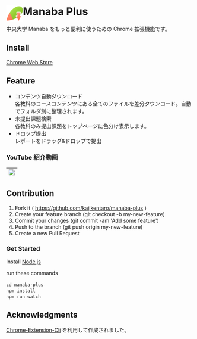 # <img src="./public/icons/manabaPlusIcon_128.png" width="45" align="left"> Manaba Plus

中央大学 Manaba をもっと便利に使うための Chrome 拡張機能です。

## Install

[Chrome Web Store](https://chrome.google.com/webstore/detail/manaba-downloader/aeidkdokanbhoefbgaadaicdmggdeegf?hl=ja)

## Feature

- コンテンツ自動ダウンロード  
  各教科のコースコンテンツにある全てのファイルを差分タウンロード。自動でフォルダ別に整理されます。
- 未提出課題検索  
  各教科のみ提出課題をトップページに色分け表示します。
- ドロップ提出  
  レポートをドラッグ&ドロップで提出

### YouTube 紹介動画

| <a href="https://www.youtube.com/watch?v=BmCXfWZzhks" rel="some text"><img src="http://img.youtube.com/vi/BmCXfWZzhks/mqdefault.jpg"></a> |
| ----------------------------------------------------------------------------------------------------------------------------------------- |

## Contribution

1. Fork it ( https://github.com/kajikentaro/manaba-plus )
2. Create your feature branch (git checkout -b my-new-feature)
3. Commit your changes (git commit -am 'Add some feature')
4. Push to the branch (git push origin my-new-feature)
5. Create a new Pull Request

### Get Started

Install [Node.js](https://nodejs.org/ja/download/)

run these commands

```
cd manaba-plus
npm install
npm run watch
```

## Acknowledgments

[Chrome-Extension-Cli](https://github.com/dutiyesh/chrome-extension-cli) を利用して作成されました。
